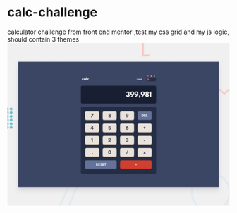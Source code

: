 # calc-challenge
calculator challenge from front end mentor ,test my css grid and my js logic, should contain 3 themes
![img](design/desktop-preview.jpg)
